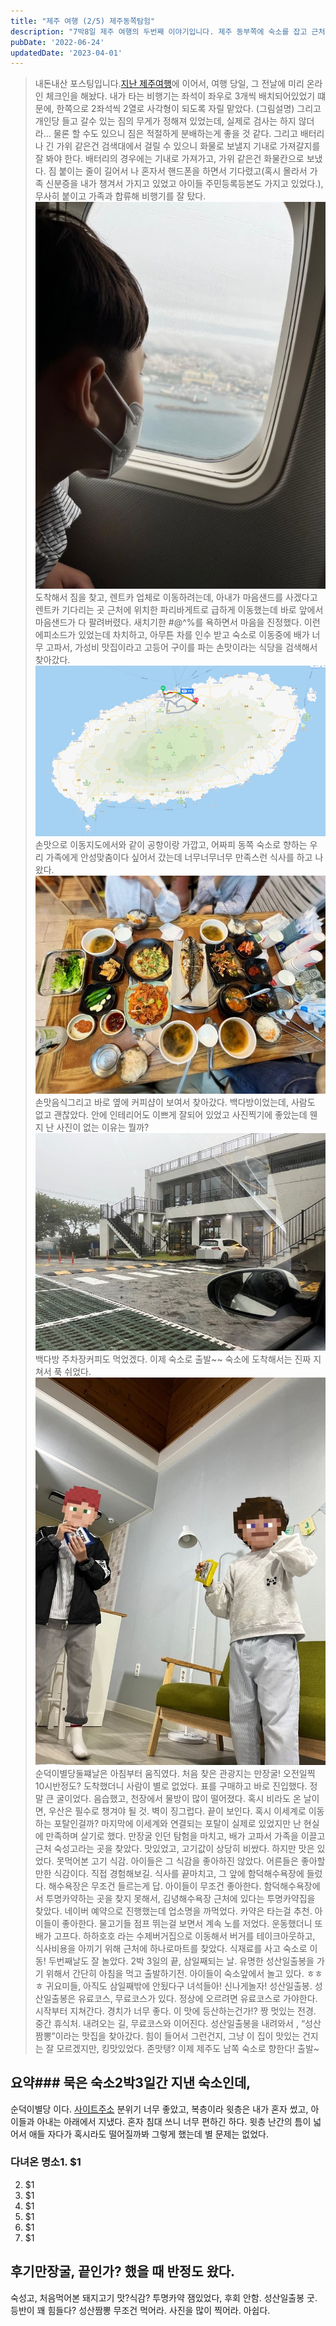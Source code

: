 ```yaml
---
title: "제주 여행 (2/5) 제주동쪽탐험"
description: "7박8일 제주 여행의 두번째 이야기입니다. 제주 동부쪽에 숙소를 잡고 근처를 탐험했다."
pubDate: '2022-06-24'
updatedDate: '2023-04-01'
---
```


> 내돈내산 포스팅입니다.[지난 제주여행](__GHOST_URL__/%EC%A0%9C%EC%A3%BC-%EC%97%AC%ED%96%89-1-5/)에 이어서,
여행 당일, 그 전날에 미리 온라인 체크인을 해놨다. 내가 타는 비행기는 좌석이 좌우로 3개씩 배치되어있었기 떄문에, 한쪽으로 2좌석씩 2열로 사각형이 되도록 자릴 맡았다.
(그림설명)
그리고 개인당 들고 갈수 있는 짐의 무게가 정해져 있었는데, 실제로 검사는 하지 않더라… 물론 할 수도 있으니 짐은 적절하게 분배하는게 좋을 것 같다. 그리고 배터리나 긴 가위 같은건 검색대에서 걸릴 수 있으니 화물로 보낼지 기내로 가져갈지를 잘 봐야 한다. 배터리의 경우에는 기내로 가져가고, 가위 같은건 화물칸으로 보냈다. 짐 붙이는 줄이 길어서 나 혼자서 핸드폰을 하면서 기다렸고(혹시 몰라서 가족 신분증을 내가 챙겨서 가지고 있었고 아이들 주민등록등본도 가지고 있었다.), 무사히 붙이고 가족과 합류해 비행기를 잘 탔다.
![밖을 바라보는 아들1](/content/images/2022/06/IMG_0051.jpeg)도착해서 짐을 찾고,
렌트카 업체로 이동하려는데, 아내가 마음샌드를 사겠다고 렌트카 기다리는 곳 근처에 위치한 파리바게트로 급하게 이동했는데 바로 앞에서 마음샌드가 다 팔려버렸다. 새치기한 #@$%가 하나도 아니고 세개를 사버려서 그렇게 되었다고 그 #$^%를 욕하면서 마음을 진정했다. 이런 에피소드가 있었는데 차치하고, 아무튼 차를 인수 받고
숙소로 이동중에 배가 너무 고파서, 가성비 맛집이라고 고등어 구이를 파는 손맛이라는 식당을 검색해서 찾아갔다.
![손맛으로 이동](/content/images/2022/06/-----------2022-06-24------2.03.05.png)손맛으로 이동지도에서와 같이 공항이랑 가깝고, 어짜피 동쪽 숙소로 향하는 우리 가족에게 안성맞춤이다 싶어서 갔는데 너무너무너무 만족스런 식사를 하고 나왔다.
![손맛음식](/content/images/2022/06/IMG_0072.jpeg)손맛음식그리고 바로 옆에 커피샵이 보여서 찾아갔다. 백다방이었는데, 사람도 없고 괜찮았다. 안에 인테리어도 이쁘게 잘되어 있었고 사진찍기에 좋았는데 웬지 난 사진이 없는 이유는 뭘까?
![백다방 주차장](/content/images/2022/06/IMG_0073.jpeg)백다방 주차장커피도 먹었겠다. 이제 숙소로 출발~~
숙소에 도착해서는 진짜 지쳐서 푹 쉬었다.
![순덕이별당](/content/images/2022/06/IMG_0078.jpeg)순덕이별당둘쨰날은 아침부터 움직였다. 처음 찾은 관광지는 만장굴!
오전일찍 10시반정도? 도착했더니 사람이 별로 없었다.
표를 구매하고 바로 진입했다.
정말 큰 굴이었다. 음습했고, 천장에서 물방이 많이 떨어졌다.
혹시 비라도 온 날이면, 우산은 필수로 챙겨야 될 것.
벽이 징그럽다.
끝이 보인다. 혹시 이세계로 이동하는 포탈인걸까?
마지막에 이세계와 연결되는 포탈이 실제로 있었지만 난 현실에 만족하며 살기로 했다.
만장굴 인던 탐험을 마치고, 배가 고파서 가족을 이끌고 근처 숙성고라는 곳을 찾았다.
맛있었고, 고기값이 상당히 비쌌다. 하지만 맛은 있었다. 못먹어본 고기 식감. 아이들은 그 식감을 좋아하진 않았다. 어른들은 좋아할만한 식감이다. 직접 경험해보길.
식사를 끝마치고, 그 앞에 함덕해수욕장에 들렀다. 해수욕장은 무조건 들르는게 답.
아이들이 무조건 좋아한다.
함덕해수욕장에서 투명카약하는 곳을 찾지 못해서, 김녕해수욕장 근처에 있다는 투명카약집을 찾았다. 네이버 예약으로 진행했는데 업소명을 까먹었다.
카약은 타는걸 추천. 아이들이 좋아한다. 물고기들 점프 뛰는걸 보면서 계속 노를 저었다.
운동했더니 또 배가 고프다. 하하호호 라는 수제버거집으로 이동해서 버거를 테이크아웃하고,
식사비용을 아끼기 위해 근처에 하나로마트를 찾았다. 식재료를 사고 숙소로 이동!
두번째날도 잘 놀았다.
2박 3일의 끝, 삼일째되는 날.
유명한 성산일출봉을 가기 위해서 간단히 아침을 먹고 출발하기전.
아이들이 숙소앞에서 놀고 있다. ㅎㅎㅎ
귀요미들, 아직도 삼일째밖에 안됬다구 녀석들아! 신나게놀자!
성산일출봉.
성산일출봉은 유료코스, 무료코스가 있다. 정상에 오르려면 유료코스로 가야한다.
시작부터 지쳐간다.
경치가 너무 좋다. 이 맛에 등산하는건가!?
짱 멋있는 전경.
중간 휴식처.
내려오는 길, 무료코스와 이어진다.
성산일출봉을 내려와서 , “성산짬뽕”이라는 맛집을 찾아갔다.
힘이 들어서 그런건지, 그냥 이 집이 맛있는 건지는 잘 모르겠지만,
킹맛있었다. 존맛탱?
이제 제주도 남쪽 숙소로 향한다! 출발~
## 요약### 묵은 숙소2박3일간 지낸 숙소인데,
순덕이별당 이다.
[사이트주소](https://sundeokibyeoldang.modoo.at/)
분위기 너무 좋았고, 복층이라 윗층은 내가 혼자 썼고, 아이들과 아내는 아래에서 지냈다. 혼자 침대 쓰니 너무 편하긴 하다. 윗층 난간의 틈이 넓어서 애들 자다가 혹시라도 떨어질까봐 그렇게 했는데 별 문제는 없었다.
### 다녀온 명소1. $1
2. $1
3. $1
4. $1
5. $1
6. $1
7. $1
## 후기만장굴, 끝인가? 했을 때 반정도 왔다.
숙성고, 처음먹어본 돼지고기 맛?식감?
투명카약 잼있었다, 후회 안함.
성산일출봉 굿. 등반이 꽤 힘들다?
성산짬뽕 무조건 먹어라.
사진을 많이 찍어라. 아쉽다.